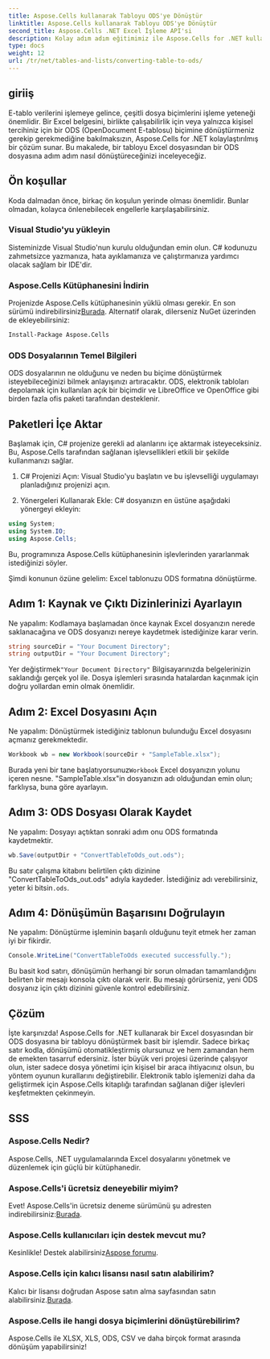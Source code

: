 ```yaml
---
title: Aspose.Cells kullanarak Tabloyu ODS'ye Dönüştür
linktitle: Aspose.Cells kullanarak Tabloyu ODS'ye Dönüştür
second_title: Aspose.Cells .NET Excel İşleme API'si
description: Kolay adım adım eğitimimiz ile Aspose.Cells for .NET kullanarak Excel tablolarını ODS'ye dönüştürmeyi öğrenin.
type: docs
weight: 12
url: /tr/net/tables-and-lists/converting-table-to-ods/
---
```

## giriiş

E-tablo verilerini işlemeye gelince, çeşitli dosya biçimlerini işleme yeteneği önemlidir. Bir Excel belgesini, birlikte çalışabilirlik için veya yalnızca kişisel tercihiniz için bir ODS (OpenDocument E-tablosu) biçimine dönüştürmeniz gerekip gerekmediğine bakılmaksızın, Aspose.Cells for .NET kolaylaştırılmış bir çözüm sunar. Bu makalede, bir tabloyu Excel dosyasından bir ODS dosyasına adım adım nasıl dönüştüreceğinizi inceleyeceğiz.

## Ön koşullar

Koda dalmadan önce, birkaç ön koşulun yerinde olması önemlidir. Bunlar olmadan, kolayca önlenebilecek engellerle karşılaşabilirsiniz.

### Visual Studio'yu yükleyin

Sisteminizde Visual Studio'nun kurulu olduğundan emin olun. C# kodunuzu zahmetsizce yazmanıza, hata ayıklamanıza ve çalıştırmanıza yardımcı olacak sağlam bir IDE'dir.

### Aspose.Cells Kütüphanesini İndirin

 Projenizde Aspose.Cells kütüphanesinin yüklü olması gerekir. En son sürümü indirebilirsiniz[Burada](https://releases.aspose.com/cells/net/). Alternatif olarak, dilerseniz NuGet üzerinden de ekleyebilirsiniz:

```bash
Install-Package Aspose.Cells
```

### ODS Dosyalarının Temel Bilgileri

ODS dosyalarının ne olduğunu ve neden bu biçime dönüştürmek isteyebileceğinizi bilmek anlayışınızı artıracaktır. ODS, elektronik tabloları depolamak için kullanılan açık bir biçimdir ve LibreOffice ve OpenOffice gibi birden fazla ofis paketi tarafından desteklenir.

## Paketleri İçe Aktar

Başlamak için, C# projenize gerekli ad alanlarını içe aktarmak isteyeceksiniz. Bu, Aspose.Cells tarafından sağlanan işlevsellikleri etkili bir şekilde kullanmanızı sağlar.

1. C# Projenizi Açın:
Visual Studio'yu başlatın ve bu işlevselliği uygulamayı planladığınız projenizi açın.

2. Yönergeleri Kullanarak Ekle:
C# dosyanızın en üstüne aşağıdaki yönergeyi ekleyin:

```csharp
using System;
using System.IO;
using Aspose.Cells;
```

Bu, programınıza Aspose.Cells kütüphanesinin işlevlerinden yararlanmak istediğinizi söyler.

Şimdi konunun özüne gelelim: Excel tablonuzu ODS formatına dönüştürme. 

## Adım 1: Kaynak ve Çıktı Dizinlerinizi Ayarlayın

Ne yapalım:
Kodlamaya başlamadan önce kaynak Excel dosyanızın nerede saklanacağına ve ODS dosyanızı nereye kaydetmek istediğinize karar verin.

```csharp
string sourceDir = "Your Document Directory";
string outputDir = "Your Document Directory";
```

 Yer değiştirmek`"Your Document Directory"` Bilgisayarınızda belgelerinizin saklandığı gerçek yol ile. Dosya işlemleri sırasında hatalardan kaçınmak için doğru yollardan emin olmak önemlidir.

## Adım 2: Excel Dosyasını Açın

Ne yapalım:
Dönüştürmek istediğiniz tablonun bulunduğu Excel dosyasını açmanız gerekmektedir.

```csharp
Workbook wb = new Workbook(sourceDir + "SampleTable.xlsx");
```

 Burada yeni bir tane başlatıyorsunuz`Workbook` Excel dosyanızın yolunu içeren nesne. "SampleTable.xlsx"in dosyanızın adı olduğundan emin olun; farklıysa, buna göre ayarlayın.

## Adım 3: ODS Dosyası Olarak Kaydet

Ne yapalım:
Dosyayı açtıktan sonraki adım onu ODS formatında kaydetmektir.

```csharp
wb.Save(outputDir + "ConvertTableToOds_out.ods");
```

Bu satır çalışma kitabını belirtilen çıktı dizinine "ConvertTableToOds_out.ods" adıyla kaydeder. İstediğiniz adı verebilirsiniz, yeter ki bitsin`.ods`.

## Adım 4: Dönüşümün Başarısını Doğrulayın

Ne yapalım:
Dönüştürme işleminin başarılı olduğunu teyit etmek her zaman iyi bir fikirdir.

```csharp
Console.WriteLine("ConvertTableToOds executed successfully.");
```

Bu basit kod satırı, dönüşümün herhangi bir sorun olmadan tamamlandığını belirten bir mesajı konsola çıktı olarak verir. Bu mesajı görürseniz, yeni ODS dosyanız için çıktı dizinini güvenle kontrol edebilirsiniz.

## Çözüm

İşte karşınızda! Aspose.Cells for .NET kullanarak bir Excel dosyasından bir ODS dosyasına bir tabloyu dönüştürmek basit bir işlemdir. Sadece birkaç satır kodla, dönüşümü otomatikleştirmiş olursunuz ve hem zamandan hem de emekten tasarruf edersiniz. İster büyük veri projesi üzerinde çalışıyor olun, ister sadece dosya yönetimi için kişisel bir araca ihtiyacınız olsun, bu yöntem oyunun kurallarını değiştirebilir. Elektronik tablo işlemenizi daha da geliştirmek için Aspose.Cells kitaplığı tarafından sağlanan diğer işlevleri keşfetmekten çekinmeyin.

## SSS

### Aspose.Cells Nedir?
Aspose.Cells, .NET uygulamalarında Excel dosyalarını yönetmek ve düzenlemek için güçlü bir kütüphanedir. 

### Aspose.Cells'i ücretsiz deneyebilir miyim?
 Evet! Aspose.Cells'in ücretsiz deneme sürümünü şu adresten indirebilirsiniz:[Burada](https://releases.aspose.com/).

### Aspose.Cells kullanıcıları için destek mevcut mu?
 Kesinlikle! Destek alabilirsiniz[Aspose forumu](https://forum.aspose.com/c/cells/9).

### Aspose.Cells için kalıcı lisansı nasıl satın alabilirim?
 Kalıcı bir lisansı doğrudan Aspose satın alma sayfasından satın alabilirsiniz.[Burada](https://purchase.aspose.com/buy).

### Aspose.Cells ile hangi dosya biçimlerini dönüştürebilirim?
Aspose.Cells ile XLSX, XLS, ODS, CSV ve daha birçok format arasında dönüşüm yapabilirsiniz!